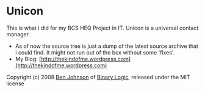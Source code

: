 # Unicon

This is what i did for my BCS HEQ Project in IT. Unicon is a universal contact manager.

* As of now the source tree is just a dump of the latest source archive that i could find. It might not run out of the box without some 'fixes'.
* My Blog: [http://thekindofme.wordpress.com](http://thekindofme.wordpress.com)


Copyright (c) 2008 [Ben Johnson](http://github.com/binarylogic) of [Binary Logic](http://www.binarylogic.com), released under the MIT license